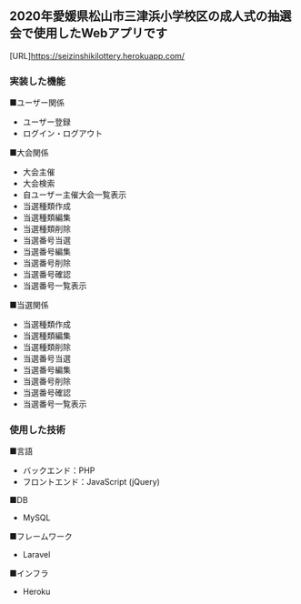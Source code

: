 ## 2020年愛媛県松山市三津浜小学校区の成人式の抽選会で使用したWebアプリです
[URL]https://seizinshikilottery.herokuapp.com/
<h3>実装した機能</h3>
    <p>■ユーザー関係</p>
    <ul>
        <li>ユーザー登録</li>
        <li>ログイン・ログアウト</li>
    </ul>
    <p>■大会関係</p>
    <ul>
        <li>大会主催</li>
        <li>大会検索</li>
        <li>自ユーザー主催大会一覧表示</li>
        <li>当選種類作成</li>
        <li>当選種類編集</li>
        <li>当選種類削除</li>
        <li>当選番号当選</li>
        <li>当選番号編集</li>
        <li>当選番号削除</li>
        <li>当選番号確認</li>
        <li>当選番号一覧表示</li>
    </ul>
    <p>■当選関係</p>
    <ul>
        <li>当選種類作成</li>
        <li>当選種類編集</li>
        <li>当選種類削除</li>
        <li>当選番号当選</li>
        <li>当選番号編集</li>
        <li>当選番号削除</li>
        <li>当選番号確認</li>
        <li>当選番号一覧表示</li>
    </ul>
    <h3>使用した技術</h3>
    <p>■言語</p>
    <ul>
        <li>バックエンド：PHP</li>
        <li>フロントエンド：JavaScript (jQuery)</li>
    </ul>
    <p>■DB</p>
    <ul>
        <li>MySQL</li>
    </ul>
    <p>■フレームワーク</p>
    <ul>
        <li>Laravel</li>
    </ul>
    <p>■インフラ</p>
    <ul>
        <li>Heroku</li>
    </ul>
